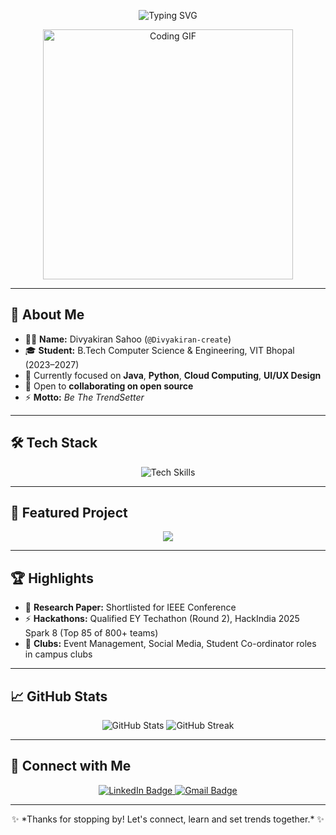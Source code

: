 <!-- Profile README.md for Divyakiran-create -->

<p align="center">
  <img src="https://readme-typing-svg.herokuapp.com?font=Fira+Code&weight=600&size=28&pause=1000&color=36BCF7&center=true&vCenter=true&width=600&lines=Hi+%F0%9F%91%8B%2C+I'm+Divyakiran+Sahoo;Java+%7C+Python+%7C+Cloud+%7C+UI%2FUX;Be+The+TrendSetter+%F0%9F%9A%80" alt="Typing SVG" />
</p>

<p align="center">
  <img src="https://media.giphy.com/media/qgQUggAC3Pfv687qPC/giphy.gif" width="400" alt="Coding GIF" />
</p>

---

## 🌟 About Me

- 👨‍💻 **Name:** Divyakiran Sahoo (`@Divyakiran-create`)
- 🎓 **Student:** B.Tech Computer Science & Engineering, VIT Bhopal (2023–2027)
- 🌱 Currently focused on **Java**, **Python**, **Cloud Computing**, **UI/UX Design**
- 💞️ Open to **collaborating on open source**
- ⚡ **Motto:** *Be The TrendSetter*

---

## 🛠️ Tech Stack

<p align="center">
  <img src="https://skillicons.dev/icons?i=java,python,html,css,react,figma,ai,ps,sqlite,numpy,pandas,sklearn" alt="Tech Skills" />
</p>

---

## 📌 Featured Project

<p align="center">
  <a href="https://github.com/Divyakiran-create/Drug-Drug-Integration-Checker-With-Ollama">
    <img src="https://github-readme-stats.vercel.app/api/pin/?username=Divyakiran-create&repo=Drug-Drug-Integration-Checker-With-Ollama&theme=tokyonight" />
  </a>
</p>

---

## 🏆 Highlights

- 📜 **Research Paper:** Shortlisted for IEEE Conference
- ⚡ **Hackathons:** Qualified EY Techathon (Round 2), HackIndia 2025 Spark 8 (Top 85 of 800+ teams)
- 📣 **Clubs:** Event Management, Social Media, Student Co-ordinator roles in campus clubs

---

## 📈 GitHub Stats

<p align="center">
  <img src="https://github-readme-stats.vercel.app/api?username=Divyakiran-create&show_icons=true&theme=tokyonight" alt="GitHub Stats" />
  <img src="https://github-readme-streak-stats.herokuapp.com/?user=Divyakiran-create&theme=tokyonight" alt="GitHub Streak" />
</p>

---

## 🔗 Connect with Me

<p align="center">
  <a href="https://www.linkedin.com/in/divyakiran-sahoo-1595402b7">
    <img src="https://img.shields.io/badge/LinkedIn-0077B5?style=for-the-badge&logo=linkedin&logoColor=white" alt="LinkedIn Badge"/>
  </a>
  <a href="mailto:divyakiranprofessional@gmail.com">
    <img src="https://img.shields.io/badge/Email-D14836?style=for-the-badge&logo=gmail&logoColor=white" alt="Gmail Badge"/>
  </a>
</p>

---

<p align="center">
  ✨ *Thanks for stopping by! Let's connect, learn and set trends together.* ✨  
</p>
